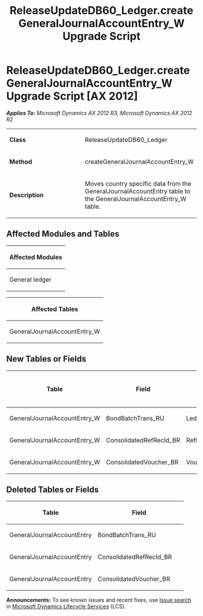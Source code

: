 ﻿---
title: ReleaseUpdateDB60_Ledger.createGeneralJournalAccountEntry_W Upgrade Script
TOCTitle: ReleaseUpdateDB60_Ledger.createGeneralJournalAccountEntry_W Upgrade Script
ms:assetid: a655977e-f7f8-e51a-c54a-c155c0b88868
ms:mtpsurl: https://msdn.microsoft.com/en-us/library/JJ736856(v=AX.60)
ms:contentKeyID: 49710287
ms.date: 05/18/2015
mtps_version: v=AX.60
---

# ReleaseUpdateDB60\_Ledger.createGeneralJournalAccountEntry\_W Upgrade Script [AX 2012]


_**Applies To:** Microsoft Dynamics AX 2012 R3, Microsoft Dynamics AX 2012 R2_

<table>
<colgroup>
<col style="width: 50%" />
<col style="width: 50%" />
</colgroup>
<tbody>
<tr class="odd">
<td><p><strong>Class</strong></p></td>
<td><p>ReleaseUpdateDB60_Ledger</p></td>
</tr>
<tr class="even">
<td><p><strong>Method</strong></p></td>
<td><p>createGeneralJournalAccountEntry_W</p></td>
</tr>
<tr class="odd">
<td><p><strong>Description</strong></p></td>
<td><p>Moves country specific data from the GeneralJournalAccountEntry table to the GeneralJournalAccountEntry_W table.</p></td>
</tr>
</tbody>
</table>


## Affected Modules and Tables

<table>
<colgroup>
<col style="width: 100%" />
</colgroup>
<thead>
<tr class="header">
<th><p>Affected Modules</p></th>
</tr>
</thead>
<tbody>
<tr class="odd">
<td><p>General ledger</p></td>
</tr>
</tbody>
</table>


<table>
<colgroup>
<col style="width: 100%" />
</colgroup>
<thead>
<tr class="header">
<th><p>Affected Tables</p></th>
</tr>
</thead>
<tbody>
<tr class="odd">
<td><p>GeneralJournalAccountEntry_W</p></td>
</tr>
</tbody>
</table>


## New Tables or Fields

<table>
<colgroup>
<col style="width: 33%" />
<col style="width: 33%" />
<col style="width: 33%" />
</colgroup>
<thead>
<tr class="header">
<th><p>Table</p></th>
<th><p>Field</p></th>
<th><p>Extended Data Type</p>
<p>-or- Base Enum</p></th>
</tr>
</thead>
<tbody>
<tr class="odd">
<td><p>GeneralJournalAccountEntry_W</p></td>
<td><p>BondBatchTrans_RU</p></td>
<td><p>LedgerBondBatchTransNum_RU</p></td>
</tr>
<tr class="even">
<td><p>GeneralJournalAccountEntry_W</p></td>
<td><p>ConsolidatedRefRecId_BR</p></td>
<td><p>RefRecId</p></td>
</tr>
<tr class="odd">
<td><p>GeneralJournalAccountEntry_W</p></td>
<td><p>ConsolidatedVoucher_BR</p></td>
<td><p>Voucher</p></td>
</tr>
</tbody>
</table>


## Deleted Tables or Fields

<table>
<colgroup>
<col style="width: 50%" />
<col style="width: 50%" />
</colgroup>
<thead>
<tr class="header">
<th><p>Table</p></th>
<th><p>Field</p></th>
</tr>
</thead>
<tbody>
<tr class="odd">
<td><p>GeneralJournalAccountEntry</p></td>
<td><p>BondBatchTrans_RU</p></td>
</tr>
<tr class="even">
<td><p>GeneralJournalAccountEntry</p></td>
<td><p>ConsolidatedRefRecId_BR</p></td>
</tr>
<tr class="odd">
<td><p>GeneralJournalAccountEntry</p></td>
<td><p>ConsolidatedVoucher_BR</p></td>
</tr>
</tbody>
</table>

  
**Announcements:** To see known issues and recent fixes, use [Issue search](http://go.microsoft.com/fwlink/?linkid=389258) in [Microsoft Dynamics Lifecycle Services](http://go.microsoft.com/fwlink/?linkid=306505) (LCS).

